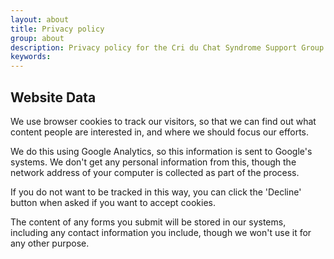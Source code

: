 ```yaml
---
layout: about
title: Privacy policy
group: about
description: Privacy policy for the Cri du Chat Syndrome Support Group website
keywords:
---
```


## Website Data

We use browser cookies to track our visitors, so that we can find out what content
people are interested in, and where we should focus our efforts. 

We do this using Google Analytics, so this information is sent to Google's systems. 
We don't get any personal information from this, though the network address 
of your computer is collected as part of the process.

If you do not want to be tracked in this way, you can click the 'Decline' button
when asked if you want to accept cookies.

The content of any forms you submit will be stored in our systems, including any
contact information you include, though we won't use it for any other purpose.